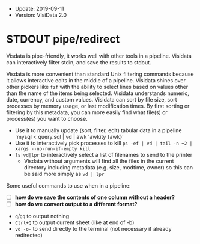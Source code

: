 - Update: 2019-09-11
- Version: VisiData 2.0

# STDOUT pipe/redirect

Visdata is pipe-friendly, it works well with other tools in a pipeline.  Visidata can interactively filter stdin, and save the
results to stdout.

Visdata is more convenient than standard Unix filtering commands because it allows interactive edits in the middle of a pipeline.
Visidata shines over other pickers like `fzf` with the ability to select lines based on values other than
the name of the items being selected.  Visidata understands numeric, date, currency, and custom values.  Visidata can
sort by file size, sort processes by memory usage, or last modification times.  By first sorting or filtering by
this metadata, you can more easily find what file(s) or process(es) you want to choose.


   - Use it to manually update (sort, filter, edit) tabular data in a pipeline  `mysql < query.sql | vd | awk 'awkity {awk}'
   - Use it to interactively pick processes to kill `ps -ef | vd | tail -n +2 | xargs --no-run-if-empty kill`
   - `ls|vd|lpr` to interactively select a list of filenames to send to the printer
      - Visdata without arguments will find all the files in the current directory including metadata (e.g. size, modtime, owner) so this can be said more simply as `vd | lpr`

Some useful commands to use when in a pipeline:
   - [ ] **how do we save the contents of one column without a header?**
   - [ ] **how do we convert output to a different format?**
   - `q`/`gq` to output nothing
   - `Ctrl+Q` to output current sheet (like at end of -b)
   - `vd -o-` to send directly to the terminal (not necessary if already redirected)

